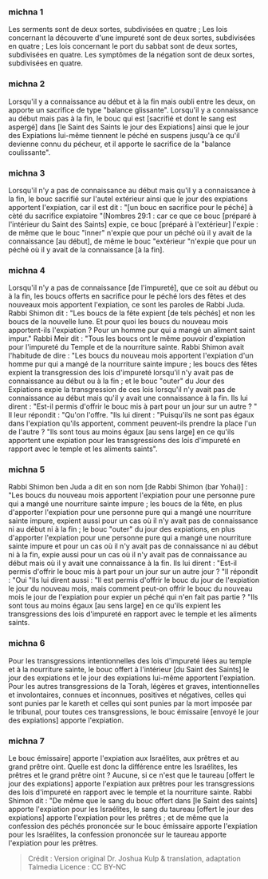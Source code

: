 
### michna 1
Les serments sont de deux sortes, subdivisées en quatre ; Les lois concernant la découverte d'une impureté sont de deux sortes, subdivisées en quatre ; Les lois concernant le port du sabbat sont de deux sortes, subdivisées en quatre. Les symptômes de la négation sont de deux sortes, subdivisées en quatre.

### michna 2
Lorsqu'il y a connaissance au début et à la fin mais oubli entre les deux, on apporte un sacrifice de type "balance glissante". Lorsqu'il y a connaissance au début mais pas à la fin, le bouc qui est [sacrifié et dont le sang est aspergé] dans [le Saint des Saints le jour des Expiations] ainsi que le jour des Expiations lui-même tiennent le péché en suspens jusqu'à ce qu'il devienne connu du pécheur, et il apporte le sacrifice de la "balance coulissante".

### michna 3
Lorsqu'il n'y a pas de connaissance au début mais qu'il y a connaissance à la fin, le bouc sacrifié sur l'autel extérieur ainsi que le jour des expiations apportent l'expiation, car il est dit : "[un bouc en sacrifice pour le péché] à cèté du sacrifice expiatoire "(Nombres 29:1 : car ce que ce bouc [préparé à l'intérieur du Saint des Saints] expie, ce bouc [préparé à l'extérieur] l'expie : de même que le bouc "inner" n'expie que pour un péché où il y avait de la connaissance [au début], de même le bouc "extérieur "n'expie que pour un péché où il y avait de la connaissance [à la fin].

### michna 4
Lorsqu'il n'y a pas de connaissance [de l'impureté], que ce soit au début ou à la fin, les boucs offerts en sacrifice pour le péché lors des fêtes et des nouveaux mois apportent l'expiation, ce sont les paroles de Rabbi Juda. Rabbi Shimon dit :  "Les boucs de la fête expient [de tels péchés] et non les boucs de la nouvelle lune.   Et pour quoi les boucs du nouveau mois apportent-ils l'expiation ?  Pour un homme pur qui a mangé un aliment saint impur." Rabbi Meir dit :  "Tous les boucs ont le même pouvoir d'expiation pour l'impureté du Temple et de la nourriture sainte. Rabbi Shimon avait l'habitude de dire :  "Les boucs du nouveau mois apportent l'expiation d'un homme pur qui a mangé de la nourriture sainte impure ; les boucs des fêtes expient la transgression des lois d'impureté lorsqu'il n'y avait pas de connaissance au début ou à la fin ; et le bouc "outer" du Jour des Expiations expie la transgression de ces lois lorsqu'il n'y avait pas de connaissance au début mais qu'il y avait une connaissance à la fin. Ils lui dirent : "Est-il permis d'offrir le bouc mis à part pour un jour sur un autre ? " Il leur répondit : "Qu'on l'offre. "Ils lui dirent : "Puisqu'ils ne sont pas égaux dans l'expiation qu'ils apportent, comment peuvent-ils prendre la place l'un de l'autre ? "Ils sont tous au moins égaux [au sens large] en ce qu'ils apportent une expiation pour les transgressions des lois d'impureté en rapport avec le temple et les aliments saints".

### michna 5
Rabbi Shimon ben Juda a dit en son nom [de Rabbi Shimon (bar Yohai)] :  "Les boucs du nouveau mois apportent l'expiation pour une personne pure qui a mangé une nourriture sainte impure ; les boucs de la fête, en plus d'apporter l'expiation pour une personne pure qui a mangé une nourriture sainte impure, expient aussi pour un cas où il n'y avait pas de connaissance ni au début ni à la fin ; le bouc "outer" du jour des expiations, en plus d'apporter l'expiation pour une personne pure qui a mangé une nourriture sainte impure et pour un cas où il n'y avait pas de connaissance ni au début ni à la fin, expie aussi pour un cas où il n'y avait pas de connaissance au début mais où il y avait une connaissance à la fin. Ils lui dirent : "Est-il permis d'offrir le bouc mis à part pour un jour sur un autre jour ? "Il répondit : "Oui "Ils lui dirent aussi : "Il est permis d'offrir le bouc du jour de l'expiation le jour du nouveau mois, mais comment peut-on offrir le bouc du nouveau mois le jour de l'expiation pour expier un péché qui n'en fait pas partie ? "Ils sont tous au moins égaux [au sens large] en ce qu'ils expient les transgressions des lois d'impureté en rapport avec le temple et les aliments saints.

### michna 6
Pour les transgressions intentionnelles des lois d'impureté liées au temple et à la nourriture sainte, le bouc offert à l'intérieur [du Saint des Saints] le jour des expiations et le jour des expiations lui-même apportent l'expiation. Pour les autres transgressions de la Torah, légères et graves, intentionnelles et involontaires, connues et inconnues, positives et négatives, celles qui sont punies par le kareth et celles qui sont punies par la mort imposée par le tribunal, pour toutes ces transgressions, le bouc émissaire [envoyé le jour des expiations] apporte l'expiation.

### michna 7
Le bouc émissaire] apporte l'expiation aux Israélites, aux prêtres et au grand prêtre oint. Quelle est donc la différence entre les Israélites, les prêtres et le grand prêtre oint ? Aucune, si ce n'est que le taureau [offert le jour des expiations] apporte l'expiation aux prêtres pour les transgressions des lois d'impureté en rapport avec le temple et la nourriture sainte. Rabbi Shimon dit :  "De même que le sang du bouc offert dans [le Saint des saints] apporte l'expiation pour les Israélites, le sang du taureau [offert le jour des expiations] apporte l'expiation pour les prêtres ; et de même que la confession des péchés prononcée sur le bouc émissaire apporte l'expiation pour les Israélites, la confession prononcée sur le taureau apporte l'expiation pour les prêtres.

>Crédit : Version original Dr. Joshua Kulp & translation, adaptation Talmedia
>Licence : CC BY-NC